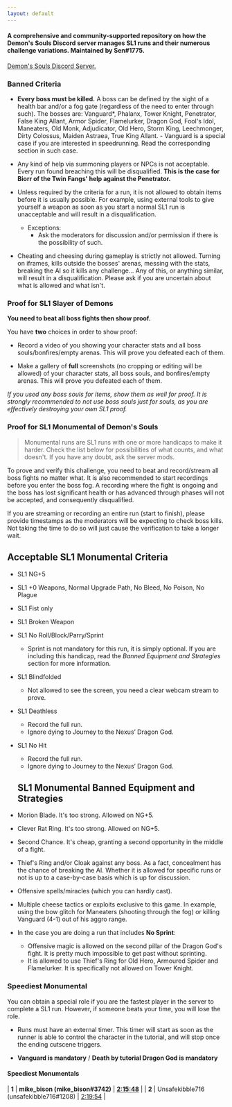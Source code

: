 ```yaml
---
layout: default
---
```


#### A comprehensive and community-supported repository on how the Demon's Souls Discord server manages SL1 runs and their numerous challenge variations. Maintained by Sen#1775.

[Demon's Souls Discord Server.](https://discordapp.com/invite/cCSgv4M)

### Banned Criteria

- **Every boss must be killed.** A boss can be defined by the sight of a health bar and/or a fog gate (regardless of the need to enter through such). The bosses are: Vanguard*, Phalanx, Tower Knight, Penetrator, False King Allant, Armor Spider, Flamelurker, Dragon God, Fool's Idol, Maneaters, Old Monk, Adjudicator, Old Hero, Storm King, Leechmonger, Dirty Colossus, Maiden Astraea, True King Allant.
      - Vanguard is a special case if you are interested in speedrunning. Read the corresponding section in such case.

- Any kind of help via summoning players or NPCs is not acceptable. Every run found breaching this will be disqualified. **This is the case for Biorr of the Twin Fangs' help against the Penetrator.**

- Unless required by the criteria for a run, it is not allowed to obtain items before it is usually possible. For example, using external tools to give yourself a weapon as soon as you start a normal SL1 run is unacceptable and will result in a disqualification.
   - Exceptions: 
     - Ask the moderators for discussion and/or permission if there is the possibility of such.

- Cheating and cheesing during gameplay is strictly not allowed. Turning on iframes, kills outside the bosses' arenas, messing with the stats, breaking the AI so it kills any challenge... Any of this, or anything similar, will result in a disqualification. Please ask if you are uncertain about what is allowed and what isn't.

### Proof for SL1 Slayer of Demons

**You need to beat all boss fights then show proof.**

You have **two** choices in order to show proof:

* Record a video of you showing your character stats and all boss souls/bonfires/empty arenas. This will prove you defeated each of them.

* Make a gallery of **full** screenshots (no cropping or editing will be allowed) of your character stats, all boss souls, and bonfires/empty arenas. This will prove you defeated each of them.

_If you used any boss souls for items, show them as well for proof. It is strongly recommended to not use boss souls just for souls, as you are effectively destroying your own SL1 proof._


### Proof for SL1 Monumental of Demon's Souls

> Monumental runs are SL1 runs with one or more handicaps to make it harder. Check the list below for possibilities of what counts, and what doesn't. If you have any doubt, ask the server mods.

To prove and verify this challenge, you need to beat and record/stream all boss fights no matter what. It is also recommended to start recordings before you enter the boss fog. A recording where the fight is ongoing and the boss has lost significant health or has advanced through phases will not be accepted, and consequently disqualified.

If you are streaming or recording an entire run (start to finish), please provide timestamps as the moderators will be expecting to check boss kills. Not taking the time to do so will just cause the verification to take a longer wait.

## Acceptable SL1 Monumental Criteria

- SL1 NG+5
- SL1 +0 Weapons, Normal Upgrade Path, No Bleed, No Poison, No Plague
- SL1 Fist only
- SL1 Broken Weapon
- SL1 No Roll/Block/Parry/Sprint
  - Sprint is not mandatory for this run, it is simply optional. If you are including this handicap, read the *Banned Equipment and Strategies* section for more information.
- SL1 Blindfolded
  - Not allowed to see the screen, you need a clear webcam stream to prove. 
- SL1 Deathless
  - Record the full run. 
  - Ignore dying to Journey to the Nexus’ Dragon God. 
- SL1 No Hit
  - Record the full run. 
  - Ignore dying to Journey to the Nexus’ Dragon God.
  
  ## SL1 Monumental Banned Equipment and Strategies

* Morion Blade. It's too strong. Allowed on NG+5.
* Clever Rat Ring. It's too strong. Allowed on NG+5.
* Second Chance. It's cheap, granting a second opportunity in the middle of a fight.
* Thief's Ring and/or Cloak against any boss. As a fact, concealment has the chance of breaking the AI. Whether it is allowed for specific runs or not is up to a case-by-case basis which is up for discussion.
* Offensive spells/miracles (which you can hardly cast). 
* Multiple cheese tactics or exploits exclusive to this game. In example, using the bow glitch for Maneaters (shooting through the fog) or killing Vanguard (4-1) out of his aggro range.

* In the case you are doing a run that includes **No Sprint**:
   - Offensive magic is allowed on the second pillar of the Dragon God's fight. It is pretty much impossible to get past without sprinting.
   - It is allowed to use Thief's Ring for Old Hero, Armoured Spider and Flamelurker. It is specifically not allowed on Tower Knight.
  
### Speediest Monumental

You can obtain a special role if you are the fastest player in the server to complete a SL1 run. However, if someone beats your time, you will lose the role.

- Runs must have an external timer. This timer will start as soon as the runner is able to control the character in the tutorial, and will stop once the ending cutscene triggers.

- **Vanguard is mandatory** / **Death by tutorial Dragon God is mandatory**

#### Speediest Monumentals

| **1** | **mike_bison (mike_bison#3742)** | [**2:15:48**](https://www.youtube.com/watch?v=dGUdHnI6UD4)  |
| **2** | Unsafekibble716 (unsafekibble716#1208) | [2:19:54](https://www.youtube.com/watch?v=iziZoq3-cFs)  |
